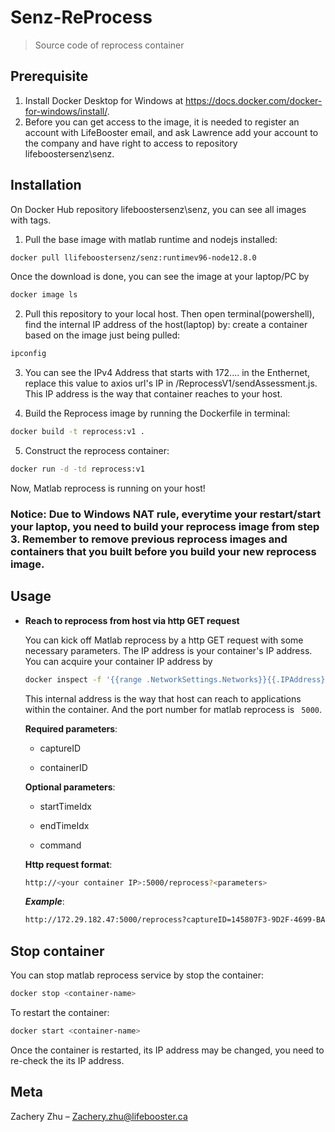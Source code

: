 # Senz-ReProcess
> Source code of reprocess container 

## Prerequisite 
1. Install Docker Desktop for Windows at https://docs.docker.com/docker-for-windows/install/.
2. Before you can get access to the image, it is needed to register an account with LifeBooster email, and ask Lawrence add your account to the company and have right to access to repository lifeboostersenz\senz.

## Installation
On Docker Hub repository lifeboostersenz\senz, you can see all images with tags. 

1. Pull the base image with matlab runtime and nodejs installed:
```sh
docker pull llifeboostersenz/senz:runtimev96-node12.8.0
``` 
Once the download is done, you can see the image at your laptop/PC by 
```sh
docker image ls
``` 
2. Pull this repository to your local host. Then open terminal(powershell), find the internal IP address of the host(laptop) by: create a container based on the image just being pulled:
```sh
ipconfig
```

3. You can see the IPv4 Address that starts with 172.... in the Enthernet, replace this value to axios url's IP in /ReprocessV1/sendAssessment.js. This IP address is the way that container reaches to your host.

4. Build the Reprocess image by running the Dockerfile in terminal: 
```sh
docker build -t reprocess:v1 .
````

5. Construct the reprocess container:
```sh
docker run -d -td reprocess:v1
```

Now, Matlab reprocess is running on your host! 
### Notice: Due to Windows NAT rule, everytime your restart/start your laptop, you need to build your reprocess image from step 3. Remember to remove previous reprocess images and containers that you built before you build your new reprocess image.  

## Usage 
- **Reach to reprocess from host via http GET request** 

  You can kick off Matlab reprocess by a http GET request with some necessary parameters. The IP address is your container's IP address. You can acquire your container IP address by 
  ```sh
  docker inspect -f '{{range .NetworkSettings.Networks}}{{.IPAddress}}{{end}}' <container-name> 
  ```
  This internal address is the way that host can reach to applications within the container. And the port number for matlab reprocess is ``` 5000```.
  
   **Required parameters**:
      
     - captureID
      
     - containerID
      
   **Optional parameters**:
    
     - startTimeIdx
      
     - endTimeIdx
      
     - command 
  
  **Http request format**:
  ```sh
  http://<your container IP>:5000/reprocess?<parameters>
  ```
  
  ***Example***:
  ```sh
  http://172.29.182.47:5000/reprocess?captureID=145807F3-9D2F-4699-BAEE-00332342F700&containerID=test&companyID=46c613b2-821d-4fe4-a57f-4c2c77141d11&startTimeIdx=10&endTimeIdx=2000
  ```
## Stop container
  
  You can stop matlab reprocess service by stop the container:
  ```sh
  docker stop <container-name>
  ```
  To restart the container:
  ```sh
  docker start <container-name>
  ```
  Once the container is restarted, its IP address may be changed, you need to re-check the its IP address.
  


## Meta

Zachery Zhu – Zachery.zhu@lifebooster.ca

